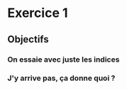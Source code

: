 # Exercice 1

## Objectifs

### On essaie avec juste les indices

### J'y arrive pas, ça donne quoi ?